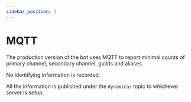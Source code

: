 ```yaml
---
sidebar_position: 3
---
```


# MQTT

The production version of the bot uses MQTT to report minimal counts of primary channel, secondary channel, guilds and aliases.

No identifying information is recorded.

All the information is published under the `dynamica/` topic to whichever server is setup.
